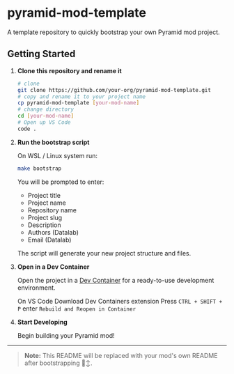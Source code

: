 # pyramid-mod-template

A template repository to quickly bootstrap your own Pyramid mod project.

## Getting Started

1. **Clone this repository and rename it**

    ```bash
    # clone
    git clone https://github.com/your-org/pyramid-mod-template.git
    # copy and rename it to your project name
    cp pyramid-mod-template [your-mod-name]
    # change directory
    cd [your-mod-name]
    # Open up VS Code
    code .
    ```

2. **Run the bootstrap script**

    On WSL / Linux system run:

    ```bash
    make bootstrap
    ```
    You will be prompted to enter:

    - Project title
    - Project name
    - Repository name
    - Project slug
    - Description
    - Authors (Datalab)
    - Email (Datalab)

    The script will generate your new project structure and files.

3. **Open in a Dev Container**

    Open the project in a [Dev Container](https://containers.dev/) for a ready-to-use development environment.

    On VS Code Download Dev Containers extension
    Press `CTRL + SHIFT + P` enter `Rebuild and Reopen in Container`

4. **Start Developing**

    Begin building your Pyramid mod!

---

> **Note:** This README will be replaced with your mod's own README after bootstrapping 🙂‍↕️.
